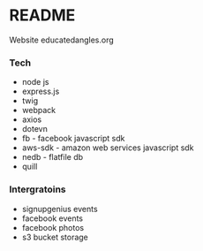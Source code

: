 # README #

Website educatedangles.org

### Tech ###

* node js
* express.js
* twig
* webpack
* axios
* dotevn
* fb - facebook javascript sdk
* aws-sdk - amazon web services javascript sdk
* nedb - flatfile db
* quill

### Intergratoins ###

* signupgenius events
* facebook events
* facebook photos
* s3 bucket storage
